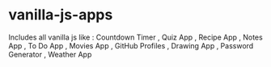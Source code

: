 # vanilla-js-apps
Includes all vanilla js like : Countdown Timer , Quiz App , Recipe App , Notes App , To Do App , Movies App , GitHub Profiles , Drawing App , Password Generator , Weather App
